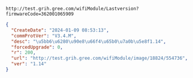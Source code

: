 `http://test.grih.gree.com/wifiModule/Lastversion?firmwareCode=362001065909`

```json
{
  "CreateDate": "2024-01-09 08:53:13",
  "commProtVer": "V3.4.M",
  "desc": "\u5bb6\u6280\u90e8\u66f4\u65b0\u7a0b\u5e8f1.14",
  "forcedUpgrade": 0,
  "r": 200,
  "url": "http://test.grih.gree.com/wifiModule/image/18824/554736",
  "ver": "1.14"
}
```